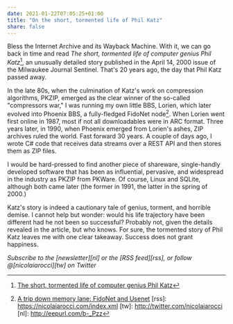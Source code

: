 ```yaml
---
date: 2021-01-22T07:05:25+01:00
title: "On the short, tormented life of Phil Katz"
share: false
---
```

Bless the Internet Archive and its Wayback Machine. With it, we can go back in
time and read *The short, tormented life of computer genius Phil Katz*[^1], an
unusually detailed story published in the April 14, 2000 issue of the Milwaukee
Journal Sentinel. That's 20 years ago, the day that Phil Katz passed away.

In the late 80s, when the culmination of Katz's work on compression algorithms,
PKZIP, emerged as the clear winner of the so-called "compressors war," I was
running my own little BBS, Lorien, which later evolved into Phoenix BBS,
a fully-fledged FidoNet node[^2]. When Lorien went first online in
1987, most if not all downloadables were in ARC format. Three years later, in
1990, when Phoenix emerged from Lorien's ashes, ZIP archives ruled the world.
Fast forward 30 years. A couple of days ago, I wrote C# code that receives data
streams over a REST API and then stores them as ZIP files.

I would be hard-pressed to find another piece of shareware, single-handly
developed software that has been as influential, pervasive, and widespread in
the industry as PKZIP from PKWare. Of course, Linux and SQLite, although both
came later (the former in 1991, the latter in the spring of 2000.)

Katz's story is indeed a cautionary tale of genius, torment, and horrible
demise. I cannot help but wonder: would his life trajectory have been different
had he not been so successful? Probably not, given the details revealed in
the article, but who knows. For sure, the tormented story of Phil Katz leaves
me with one clear takeaway. Success does not grant happiness.

*Subscribe to the [newsletter][nl] or the [RSS feed][rss], or follow @[nicolaiarocci][tw] on Twitter*

 [^1]: [The short, tormented life of computer genius Phil Katz](https://web.archive.org/web/20000829071343/http://www2.jsonline.com/news/state/may00/katz21052000a.asp)
 [^2]: [A trip down memory lane: FidoNet and Usenet](http://localhost:1313/a-trip-down-memory-lane-fidonet-and-usenet/)
 [rss]: https://nicolaiarocci.com/index.xml
 [tw]: http://twitter.com/nicolaiarocci
 [nl]: http://eepurl.com/b-_Pzz

